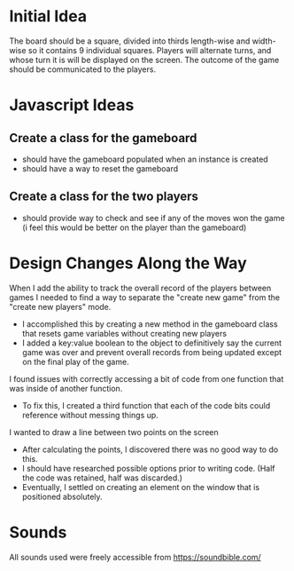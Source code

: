 # Initial Idea
The board should be a square, divided into thirds length-wise and width-wise so it contains 9 individual squares.
Players will alternate turns, and whose turn it is will be displayed on the screen.
The outcome of the game should be communicated to the players. 

# Javascript Ideas
## Create a class for the gameboard
- should have the gameboard populated when an instance is created 
- should have a way to reset the gameboard
## Create a class for the two players
- should provide way to check and see if any of the moves won the game (i feel this would be better on the player than the gameboard)


# Design Changes Along the Way
When I add the ability to track the overall record of the players between games I needed to find a way to separate the "create new game" from the "create new players" mode. 
- I accomplished this by creating a new method in the gameboard class that resets game variables without creating new players
- I added a key:value boolean to the object to definitively say the current game was over and prevent overall records from being updated except on the final play of the game.   

I found issues with correctly accessing a bit of code from one function that was inside of another function.
- To fix this, I created a third function that each of the code bits could reference without messing things up.   

I wanted to draw a line between two points on the screen
- After calculating the points, I discovered there was no good way to do this.
- I should have researched possible options prior to writing code. (Half the code was retained, half was discarded.)  
- Eventually, I settled on creating an element on the window that is positioned absolutely.


# Sounds
All sounds used were freely accessible from https://soundbible.com/ 